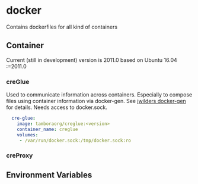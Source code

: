 # docker
Contains dockerfiles for all kind of containers

## Container
Current (still in development) version is 2011.0 based on Ubuntu 16.04
<version>:=2011.0

### creGlue
Used to communicate information across containers. Especially to compose files using container information via docker-gen.
See [jwilders docker-gen](https://github.com/jwilder/docker-gen) for details. Needs access to docker.sock.

```yaml
  cre-glue:
    image: tamboraorg/creglue:<version>
    container_name: creglue
    volumes:
     - /var/run/docker.sock:/tmp/docker.sock:ro
```


### creProxy


## Environment Variables

